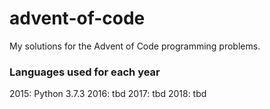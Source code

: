 # advent-of-code
My solutions for the Advent of Code programming problems.

### Languages used for each year
2015: Python 3.7.3
2016: tbd
2017: tbd
2018: tbd
